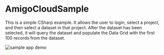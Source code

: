 
# AmigoCloudSample

This is a simple CSharp example. It allows the user to login, select a project, and then select a dataset in that project. After the dataset has been selected, it will query the dataset and populate the Data Grid with the first 100 records from the dataset.

![sample app demo](https://cloud.githubusercontent.com/assets/2634673/19997189/f579dce4-a221-11e6-83cd-21764c126da5.gif)
